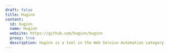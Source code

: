 ```yaml
---
draft: false
title: Huginn
content:
  id: huginn
  name: Huginn
  website: https://github.com/huginn/huginn
  proxy: true
  description: Huginn is a tool in the Web Service Automation category of a tech stack.
---
```

